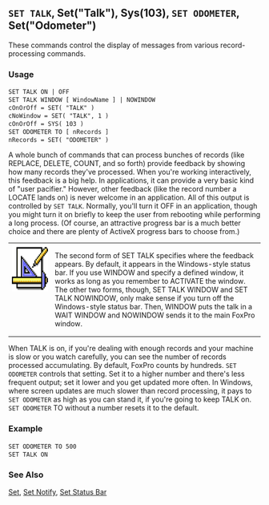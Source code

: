 ## `SET TALK`, Set("Talk"), Sys(103), `SET ODOMETER`, Set("Odometer")

These commands control the display of messages from various record-processing commands.

### Usage

```foxpro
SET TALK ON | OFF
SET TALK WINDOW [ WindowName ] | NOWINDOW
cOnOrOff = SET( "TALK" )
cNoWindow = SET( "TALK", 1 )
cOnOrOff = SYS( 103 )
SET ODOMETER TO [ nRecords ]
nRecords = SET( "ODOMETER" )
```

A whole bunch of commands that can process bunches of records (like REPLACE, DELETE, COUNT, and so forth) provide feedback by showing how many records they've processed. When you're working interactively, this feedback is a big help. In applications, it can provide a very basic kind of "user pacifier." However, other feedback (like the record number a LOCATE lands on) is never welcome in an application. All of this output is controlled by `SET TALK`. Normally, you'll turn it OFF in an application, though you might turn it on briefly to keep the user from rebooting while performing a long process. (Of course, an attractive progress bar is a much better choice and there are plenty of ActiveX progress bars to choose from.)

<table>
<tr>
  <td width="17%" valign="top">
<img width="94" height="94" src="design.gif">
  </td>
  <td width="83%">
  <p>The second form of SET TALK specifies where the feedback appears. By default, it appears in the Windows-style status bar. If you use WINDOW and specify a defined window, it works as long as you remember to ACTIVATE the window. The other two forms, though, SET TALK WINDOW and SET TALK NOWINDOW, only make sense if you turn off the Windows-style status bar. Then, WINDOW puts the talk in a WAIT WINDOW and NOWINDOW sends it to the main FoxPro window.</p>
  </td>
 </tr>
</table>

When TALK is on, if you're dealing with enough records and your machine is slow or you watch carefully, you can see the number of records processed accumulating. By default, FoxPro counts by hundreds. `SET ODOMETER` controls that setting. Set it to a higher number and there's less frequent output; set it lower and you get updated more often. In Windows, where screen updates are much slower than record processing, it pays to `SET ODOMETER` as high as you can stand it, if you're going to keep TALK on. `SET ODOMETER` TO without a number resets it to the default.

### Example

```foxpro
SET ODOMETER TO 500
SET TALK ON
```
### See Also

[Set](s4g126.md), [Set Notify](s4g139.md), [Set Status Bar](s4g638.md)